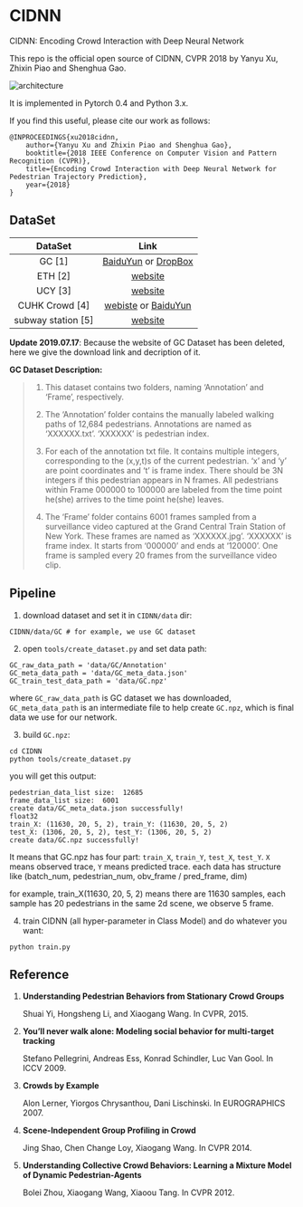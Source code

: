 # CIDNN 
CIDNN: Encoding Crowd Interaction with Deep Neural Network 

This repo is the official open source of CIDNN, CVPR 2018 by Yanyu Xu, Zhixin Piao and Shenghua Gao. 

![architecture](img/architecture.png)

It is implemented in Pytorch 0.4 and Python 3.x.

If you find this useful, please cite our work as follows:

```
@INPROCEEDINGS{xu2018cidnn, 
	author={Yanyu Xu and Zhixin Piao and Shenghua Gao}, 
	booktitle={2018 IEEE Conference on Computer Vision and Pattern Recognition (CVPR)}, 
	title={Encoding Crowd Interaction with Deep Neural Network for Pedestrian Trajectory Prediction}, 
	year={2018}
}
```

## DataSet

|      DataSet       |                             Link                             |
| :----------------: | :----------------------------------------------------------: |
|       GC [1]       | [BaiduYun](https://pan.baidu.com/s/1dD0EmXF) or [DropBox](https://www.dropbox.com/s/7y90xsxq0l0yv8d/cvpr2015_pedestrianWalkingPathDataset.rar?dl=0) |
|      ETH [2]       | [website](http://www.vision.ee.ethz.ch/~stefpell/lta/index.html) |
|      UCY [3]       | [website](https://graphics.cs.ucy.ac.cy/research/downloads/crowd-data) |
|   CUHK Crowd [4]   | [webiste](http://www.ee.cuhk.edu.hk/~jshao/projects/CUHKcrowd_files/cuhk_crowd_dataset.htm) or [BaiduYun](cuhk_crowd.md) |
| subway station [5] | [website](http://www.ee.cuhk.edu.hk/~xgwang/grandcentral.html) |

**Update 2019.07.17**: Because the website of GC Dataset has been deleted, here we give the download link and decription of it.

**GC Dataset Description:**

> 1. This dataset contains two folders, naming ‘Annotation’ and ‘Frame’, respectively.
>
> 2. The ‘Annotation’ folder contains the manually labeled walking paths of 12,684 pedestrians. Annotations are named as ‘XXXXXX.txt’. ‘XXXXXX’ is pedestrian index.
>
> 3. For each of the annotation txt file. It contains multiple integers, corresponding to the (x,y,t)s of the current pedestrian. ‘x’ and ‘y’ are point coordinates and ‘t’ is frame index. There should be 3N integers if this pedestrian appears in N frames. All pedestrians within Frame 000000 to 100000 are labeled from the time point he(she) arrives to the time point he(she) leaves.
>
> 4. The ‘Frame’ folder contains 6001 frames sampled from a surveillance video captured at the Grand Central Train Station of New York. These frames are named as ‘XXXXXX.jpg’. ‘XXXXXX’ is frame index. It starts from ‘000000’ and ends at ‘120000’. One frame is sampled every 20 frames from the surveillance video clip.

## Pipeline
1. download dataset and set it in `CIDNN/data` dir:
```
CIDNN/data/GC # for example, we use GC dataset
```
2. open `tools/create_dataset.py` and set data path:
```
GC_raw_data_path = 'data/GC/Annotation'
GC_meta_data_path = 'data/GC_meta_data.json'
GC_train_test_data_path = 'data/GC.npz'
```
where `GC_raw_data_path` is GC dataset we has downloaded, `GC_meta_data_path` is an intermediate file to help create `GC.npz`, which is final data we use for our network.

3. build `GC.npz`:
```
cd CIDNN
python tools/create_dataset.py
```
you will get this output:
```
pedestrian_data_list size:  12685
frame_data_list size:  6001
create data/GC_meta_data.json successfully!
float32
train_X: (11630, 20, 5, 2), train_Y: (11630, 20, 5, 2)
test_X: (1306, 20, 5, 2), test_Y: (1306, 20, 5, 2)
create data/GC.npz successfully!
```
It means that GC.npz has four part: `train_X`, `train_Y`, `test_X`, `test_Y`. `X` means observed trace, `Y` means predicted trace. 
each data has structure like (batch_num, pedestrian_num, obv_frame / pred_frame, dim)

for example, train_X(11630, 20, 5, 2) means there are 11630 samples, each sample has 20 pedestrians in the same 2d scene, we observe 5 frame.


4. train CIDNN (all hyper-parameter in Class Model) and do whatever you want:
```
python train.py
```

## Reference

1. **Understanding Pedestrian Behaviors from Stationary Crowd Groups**

   Shuai Yi, Hongsheng Li, and Xiaogang Wang.  In CVPR, 2015.

2. **You’ll never walk alone: Modeling social behavior for multi-target tracking**

   Stefano Pellegrini, Andreas Ess, Konrad Schindler, Luc Van Gool. In ICCV 2009.

3. **Crowds by Example**

   Alon Lerner, Yiorgos Chrysanthou, Dani Lischinski. In EUROGRAPHICS 2007.

4. **Scene-Independent Group Profiling in Crowd**

   Jing Shao, Chen Change Loy, Xiaogang Wang. In CVPR 2014.

5. **Understanding Collective Crowd Behaviors: Learning a Mixture Model of Dynamic Pedestrian-Agents**

   Bolei Zhou, Xiaogang Wang, Xiaoou Tang. In CVPR 2012.

